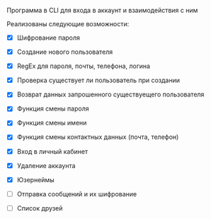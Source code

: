 Программа в CLI для входа в аккаунт и взаимодействия с ним

Реализованы следующие возможности:
- [X] Шифрование пароля
- [X] Создание нового пользователя
- [X] RegEx для пароля, почты, телефона, логина
- [X] Проверка существует ли пользователь при создании
- [X] Возврат данных запрошенного существуещего пользователя
- [X] Функция смены пароля
- [X] Функция смены имени
- [X] Функция смены контактных данных (почта, телефон)
- [X] Вход в личный кабинет
- [X] Удаление аккаунта
- [X] Юзернеймы
- [ ] Отправка сообщений и их шифрование
- [ ] Список друзей

